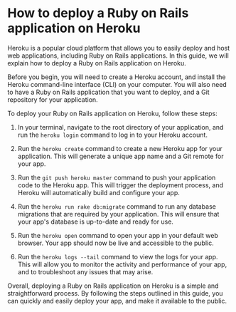 # How to deploy a Ruby on Rails application on Heroku

Heroku is a popular cloud platform that allows you to easily deploy and host web applications, including Ruby on Rails applications. In this guide, we will explain how to deploy a Ruby on Rails application on Heroku.

Before you begin, you will need to create a Heroku account, and install the Heroku command-line interface (CLI) on your computer. You will also need to have a Ruby on Rails application that you want to deploy, and a Git repository for your application.

To deploy your Ruby on Rails application on Heroku, follow these steps:

1.  In your terminal, navigate to the root directory of your application, and run the `heroku login` command to log in to your Heroku account.
    
2.  Run the `heroku create` command to create a new Heroku app for your application. This will generate a unique app name and a Git remote for your app.
    
3.  Run the `git push heroku master` command to push your application code to the Heroku app. This will trigger the deployment process, and Heroku will automatically build and configure your app.
    
4.  Run the `heroku run rake db:migrate` command to run any database migrations that are required by your application. This will ensure that your app's database is up-to-date and ready for use.
    
5.  Run the `heroku open` command to open your app in your default web browser. Your app should now be live and accessible to the public.
    
6.  Run the `heroku logs --tail` command to view the logs for your app. This will allow you to monitor the activity and performance of your app, and to troubleshoot any issues that may arise.
    

Overall, deploying a Ruby on Rails application on Heroku is a simple and straightforward process. By following the steps outlined in this guide, you can quickly and easily deploy your app, and make it available to the public.